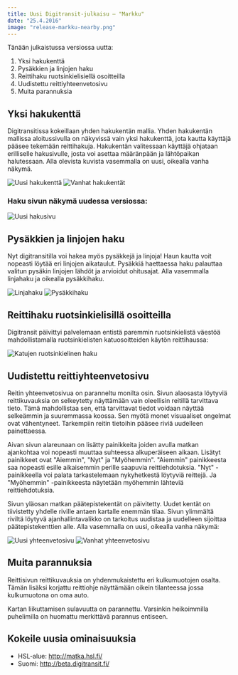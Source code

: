 ```yaml
---
title: Uusi Digitransit-julkaisu – "Markku"
date: "25.4.2016"
image: "release-markku-nearby.png"
---
```


Tänään julkaistussa versiossa uutta:

1. Yksi hakukenttä
2. Pysäkkien ja linjojen haku
3. Reittihaku ruotsinkielisiellä osoitteilla
4. Uudistettu reittiyhteenvetosivu
5. Muita parannuksia

## Yksi hakukenttä
Digitransitissa kokeillaan yhden hakukentän mallia. Yhden hakukentän
mallissa aloitussivulla on näkyvissä vain yksi hakukenttä, jota kautta käyttäjä
pääsee tekemään reittihakuja. Hakukentän valitessaan käyttäjä ohjataan
erilliselle hakusivulle, josta voi asettaa määränpään ja lähtöpaikan halutessaan.
Alla olevista kuvista vasemmalla on uusi, oikealla vanha näkymä.

![Uusi hakukenttä](release-markku-search-fields-new.png "Uusi hakukenttä")
![Vanhat hakukentät](release-markku-search-fields-old.png "Vanhat hakukentät")

### Haku sivun näkymä uudessa versiossa:

![Uusi hakusivu](release-markku-new-search-page.png "Uusi hakukenttä")

## Pysäkkien ja linjojen haku
Nyt digitransitilla voi hakea myös pysäkkejä ja linjoja! Haun kautta voit nopeasti
löytää eri linjojen aikataulut. Pysäkkiä haettaessa haku palauttaa valitun pysäkin
linjojen lähdöt ja arvioidut ohitusajat. Alla vasemmalla linjahaku ja oikealla pysäkkihaku.

![Linjahaku](release-markku-route-search.png "Linjahaku")
![Pysäkkihaku](release-markku-stop-search.png "Pysäkkihaku")

## Reittihaku ruotsinkielisillä osoitteilla
Digitransit päivittyi palvelemaan entistä paremmin ruotsinkielistä väestöä mahdollistamalla
ruotsinkielisten katuosoitteiden käytön reittihaussa:

![Katujen ruotsinkielinen haku](release-markku-swedish-search.png "Haku ruotsiksi")

## Uudistettu reittiyhteenvetosivu
Reitin yhteenvetosivua on paranneltu monilta osin. Sivun alaosasta löytyviä reittikuvauksia
on selkeytetty näyttämään vain oleellisin reitillä tarvittava tieto. Tämä mahdollistaa sen,
että tarvittavat tiedot voidaan näyttää selkeämmin ja suuremmassa koossa. Sen myötä monet visuaaliset
ongelmat ovat vähentyneet. Tarkempiin reitin tietoihin pääsee riviä uudelleen painettaessa.

Aivan sivun alareunaan on lisätty painikkeita joiden avulla matkan ajankohtaa voi nopeasti muuttaa
suhteessa alkuperäiseen aikaan. Lisätyt painikkeet ovat "Aiemmin", "Nyt" ja "Myöhemmin". "Aiemmin"
painikkeesta saa nopeasti esille aikaisemmin perille saapuvia reittiehdotuksia. "Nyt" -painikkeella
voi palata tarkastelemaan nykyhetkestä löytyviä reittejä. Ja "Myöhemmin" -painikkeesta näytetään
myöhemmin lähteviä reittiehdotuksia.

Sivun yläosan matkan päätepistekentät on päivitetty. Uudet kentät on tiivistetty yhdelle riville antaen
kartalle enemmän tilaa. Sivun ylimmältä riviltä löytyvä ajanhallintavalikko on tarkoitus uudistaa ja uudelleen
sijoittaa päätepistekenttien alle. Alla vasemmalla on uusi, oikealla vanha näkymä:

![Uusi yhteenvetosivu](release-markku-summary-page-new.png "Uusi yhteenvetosivu")
![Vanhat yhteenvetosivu](release-markku-summary-page-old.png "Vanhat yhteenvetosivu")

## Muita parannuksia
Reittisivun reittikuvauksia on yhdenmukaistettu eri kulkumuotojen osalta. Tämän lisäksi korjattu
reittiohje näyttämään oikein tilanteessa jossa kulkumuotona on oma auto.

Kartan liikuttamisen sulavuutta on parannettu. Varsinkin heikoimmilla puhelimilla on huomattu merkittävä
parannus entiseen.

## Kokeile uusia ominaisuuksia
- HSL-alue: http://matka.hsl.fi/
- Suomi: http://beta.digitransit.fi/
